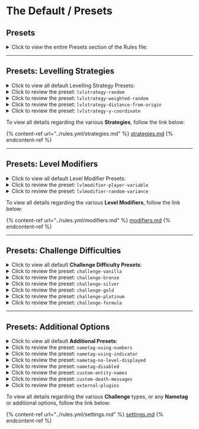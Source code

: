 # The Default / Presets

## Presets

<details>

<summary>Click to view the entire Presets section of the Rules file:</summary>

{% code overflow="wrap" fullWidth="true" %}
```yaml
#   ---------------  -  ------------------------------
#        Section 01  |  Presets
#   ---------------  -  ------------------------------
#
presets:
#
#   ---------------  -  ------------------------------
#    Section 01 - A  |  Presets / Levelling Strategies
#   ---------------  -  ------------------------------
#
  lvlstrategy-random:
    name: 'LVL Strategy - Random'
    strategies:
      random: true

  lvlstrategy-weighted-random:
    name: 'LVL Strategy - Weighted Random'
    strategies:
      weighted-random: true

  lvlstrategy-distance-from-origin:
    name: 'LVL Strategy - Distance-from-Origin'
    strategies:
      distance-from-origin:
        origin-coordinates:
          x: spawn
          z: spawn
        buffer-distance: 250
        ringed-tiers: 150
      # Y-Height Modifier
        enable-height-modifier: true
        transition-y-height: 62
        y-height-period: 10
        level-multiplier: 0.05
        scale-increase-downward: true

  lvlstrategy-y-coordinate:
    name: 'LVL Strategy - Y-Coordinate'
    strategies:
      y-coordinate:
        start-height: 100
        period: 0
        end-height: 20


#
#   ---------------  -  ------------------------------
#    Section 01 - B  |  Presets / Level Modifiers
#   ---------------  -  ------------------------------
#
  lvlmodifier-player-variable:
    name: 'LVL Modifier - Player Variable'
    modifiers:
      player-variable-mod:
        player-variable: '%level%'
        player-variable-scale: 1.0`
        player-variable-tiers:
          '32-45': 9-17
          '24-31': 7-14
          '16-23': 5-11
          '8-15': 3-8
          '0-7': 1-5
          default: 1
        match-variable: false
        use-variable-as-max: false
        recheck-players: true
        decrease-level: true
        level-cap: 50
        preserve-entity: 60s

  lvlmodifier-random-variance:
    name: 'LVL Modifier - Random Level Variance'
    modifiers:
      random-variance-mod: 0-3

#
#   ---------------  -  ------------------------------
#    Section 01 - C  |  Presets / Challenge Difficulties
#   ---------------  -  ------------------------------
#
  challenge-vanilla:
    name: 'Vanilla Stat Challenge'
    settings:
      attribute-modifier:
        merge: false
        max-health: 0.0
        attack-damage: 0.0
        ranged-attack-damage: 0.0
        item-drop: 0.0
        xp-drop: 0.0

  challenge-bronze:
    name: 'Bronze Challenge'
    settings:
      attribute-modifier:
        merge: false
        max-health: 2.5
        attack-damage: 1.0
        ranged-attack-damage: 1.0
        item-drop: 3.0
        xp-drop: 5.0

  challenge-silver:
    name: 'Silver Challenge'
    settings:
      attribute-modifier:
        merge: false
        max-health: 5.0
        movement-speed: 0.15
        attack-damage: 2.25
        ranged-attack-damage: 2.25
        creeper-blast-damage: 0.75
        item-drop: 3.0
        xp-drop: 5.0
      # Special Multipliers (0.0 Min - 1.0 Max)
        armor-bonus: 0.2
        armor-toughness: 0.15

  challenge-gold:
    name: 'Gold Challenge'
    settings:
      attribute-modifier:
        merge: false
        max-health: 8.0
        movement-speed: 0.35
        attack-damage: 3.5
        ranged-attack-damage: 2.75
        creeper-blast-damage: 1.75
        follow-range: 0.25
        item-drop: 3.0
        xp-drop: 5.0
      # Special Multipliers (0.0 Min - 1.0 Max)
        armor-bonus: 0.3
        armor-toughness: 0.3
        attack-knockback: 0.5
        knockback-resistance: 0.5

  challenge-platinum:
    name: 'Platinum Challenge'
    settings:
      attribute-modifier:
        merge: false
        max-health: 15.0
        movement-speed: 1.0
        attack-damage: 5.0
        ranged-attack-damage: 4.0
        creeper-blast-damage: 2.5
        follow-range: 0.5
        item-drop: 3.0
        xp-drop: 5.0
      # Special Multipliers (0.0 Min - 1.0 Max)
        armor-bonus: 0.5
        armor-toughness: 0.5
        attack-knockback: 0.5
        knockback-resistance: 0.5
        zombie-spawn-reinforcements: 0.15

  challenge-formula:
    name: 'Custom Formula Challenge'
    settings:
      attribute-modifier:
        merge: false
        max-health: '%max-health% + (%level% * (%max-health% * 0.25))'
        movement-speed: '%movement-speed% + (%level% * (%movement-speed% * 0.025))'
        attack-damage: '%attack-damage% + (%level-ratio% * (%attack-damage% * 2))'
        ranged-attack-damage: '%ranged-attack-damage% + (%level-ratio% * (%attack-damage% * 2))'
        creeper-blast-damage: '(%creeper-blast-damage% * 2.5) / %level-ratio%'
        follow-range: '%follow-range% + (1.75 * %level%)'
        item-drop: '(%item-drop% * 2.5) / %level-ratio%'
        xp-drop: '(%xp-drop% * 3.5) / %level-ratio%'
      # Special Multipliers (0.0 Min - 1.0 Max)
        armor-bonus: '(%level-ratio% * (15 - %armor-bonus%)) / (15 - %armor-bonus%)'
        armor-toughness: '(%level-ratio% * (7 - %armor-toughness%)) / (7 - %armor-toughness%)'
        attack-knockback: '(%level-ratio% * (2 - %attack-knockback%)) / (2 - %attack-knockback%)'
        knockback-resistance: '(%level-ratio% * (0.25 - %knockback-resistance%)) / (0.25 - %knockback-resistance%)'
        zombie-spawn-reinforcements: '(%level-ratio% * (0.25 - %zombie-spawn-reinforcements%)) / (0.25 - %zombie-spawn-reinforcements%)'


#
#   ---------------  -  ------------------------------
#    Section 01 - D  |  Presets / Names and Nametags
#   ---------------  -  ------------------------------
#
  nametag-using-numbers:
    name: 'Nametag - Health Displayed with Numbers'
    settings:
      nametag: ' %tiered%Lvl %mob-lvl% &8&l༺ &f%displayname%&8 &8&l༻ &f%entity-health-rounded%&8/&f%entity-max-health-rounded% %tiered%%heart_symbol% '
      creature-death-nametag: '%tiered%Lvl %mob-lvl%&8 | &f%displayname%'

  nametag-using-indicator:
    name: 'Nametag - Health Displayed with Indicators'
    settings:
      nametag: ' %tiered%Lvl %mob-lvl% &8&l༺ &f%displayname%&8 &8&l༻ &r%health-indicator% '
      creature-death-nametag: '%tiered%Lvl %mob-lvl%&8 | &f%displayname%'
      health-indicator:
        indicator: '█'
        indicator-half: '▌'
        colored-tiers:
          tier-1: '&#22E76B' #Green
          tier-2: '&#528CFF' #Blue
          tier-3: '&#FFCD56' #Yellow
          tier-4: '&#FE803C' #Orange
          tier-5: '&#F2003D' #Red
          tier-6: '&#B447FF' #Purple
          default: '&#FFFFFF' #White
        scale: 8
        max: 5
        merge: true

  nametag-no-level-displayed:
    name: 'Nametag - No Level Tag Displayed'
    settings:
      nametag: ' &f%displayname%&8 %tiered%%heart_symbol% &f%entity-health-rounded% '
      creature-death-nametag: '&f%displayname% %tiered%%heart_symbol%'

  nametag-disabled:
    name: 'Nametag - Disabled'
    settings:
      nametag: disabled
      nametag-visibility-method: [ 'DISABLED' ]
      creature-death-nametag: '&f%displayname% %tiered%%heart_symbol%'

  custom-entity-names:
    name: 'Custom Entity Names'
    conditions:
      mob-customname-status: NOT_NAMETAGGED
    settings:
      entity-name-override:
        BABY_: ['Baby %displayname%']
        WITCH: ['Arcana', 'Winifred']
        HUSK: ['Dessicated Corpse', 'Dusty']
        BLAZE: ['Diablo', 'Mephisto', 'Baal']
        SKELETON: ['Skully']
        ENDERMAN: ['Slenderman']
        ENDER_DRAGON: ['Smaug', 'Ancient Dragon']
        PILLAGER: ['Raider', 'Barbarian']
        SLIME: ['Gelatinous Cube']
        MAGMA_CUBE: ['Magmar']
        WITHER: ['Lich']
        VILLAGER: ['Mike', 'Carol', 'Alice', 'Marcia', 'Jan', 'Cindy', 'Greg', 'Peter', 'Bobby']

  custom-death-messages:
    name: 'Custom Death Messages'
    settings:
      death-messages:
        5: ['%player% was killed by a %death_nametag%!']
        4: ['A %death_nametag% wrecked %player%!']
        3: ['A %death_nametag% slaughtered %player%!']
        2: ['%player% never stood a chance against a %death_nametag%']
        1: ['%player% Died | Brought to you by %death_nametag%']

  external-plugins:
    name: 'External Plugin Mobs'
    conditions:
      external-plugins:
        included-list: ['eco-bosses', 'mythic-mobs', 'elite-mobs', 'infernal-mobs', 'citizens', 'shop-keepers', 'simple-pets', 'elite-bosses', 'blood-night']
        #excluded-list: ['*']
```
{% endcode %}



</details>

***

## Presets: Levelling Strategies

<details>

<summary>Click to view all default Levelling Strategy Presets:</summary>

```yaml
#
#   ---------------  -  ------------------------------
#    Section 01 - A  |  Presets / Levelling Strategies
#   ---------------  -  ------------------------------
#
  lvlstrategy-random:
    name: 'LVL Strategy - Random'
    strategies:
      random: true

  lvlstrategy-weighted-random:
    name: 'LVL Strategy - Weighted Random'
    strategies:
      weighted-random: true

  lvlstrategy-distance-from-origin:
    name: 'LVL Strategy - Distance-from-Origin'
    strategies:
      distance-from-origin:
        origin-coordinates:
          x: spawn
          z: spawn
        buffer-distance: 250
        ringed-tiers: 150
      # Y-Height Modifier
        enable-height-modifier: true
        transition-y-height: 62
        y-height-period: 10
        level-multiplier: 0.05
        scale-increase-downward: true

  lvlstrategy-y-coordinate:
    name: 'LVL Strategy - Y-Coordinate'
    strategies:
      y-coordinate:
        start-height: 100
        period: 0
        end-height: 20
```

</details>

<details>

<summary>Click to review the preset: <code>lvlstrategy-random</code></summary>

{% code overflow="wrap" fullWidth="false" %}
```yaml
  lvlstrategy-random:
    name: 'LVL Strategy - Random'
    strategies:
      random: true
```
{% endcode %}

This preset strategy will use a true random selection between the established min and max level value.

</details>

<details>

<summary>Click to review the preset: <code>lvlstrategy-weighted-random</code></summary>

{% code overflow="wrap" %}
```yaml
  lvlstrategy-weighted-random:
    name: 'LVL Strategy - Weighted Random'
    strategies:
      weighted-random: true
```
{% endcode %}

This preset in similar to the random preset, however it factors in the weight of each number. The higher the number, the less likely it is to be applied; and vice versa.&#x20;

</details>

<details>

<summary>Click to review the preset: <code>lvlstrategy-distance-from-origin</code></summary>

{% code overflow="wrap" %}
```yaml
  lvlstrategy-distance-from-origin:
    name: 'LVL Strategy - Distance-from-Origin'
    strategies:
      distance-from-origin:
        origin-coordinates:
          x: spawn
          z: spawn
        buffer-distance: 250
        ringed-tiers: 150
      # Y-Height Modifier
        enable-height-modifier: true
        transition-y-height: 62
        y-height-period: 10
        level-multiplier: 0.05
        scale-increase-downward: true
```
{% endcode %}

This preset uses the distance from an established center-point to calculate the level. We use the established Spawn coordinates used by the Minecraft server. There is also a height component associated with the distance, where the higher you are the lower the level will be compared to the depths where the levels increase compared to the distance from the center-point at the transition zone of sea level in game.

</details>

<details>

<summary>Click to review the preset: <code>lvlstrategy-y-coordinate</code></summary>

{% code overflow="wrap" %}
```yaml
  lvlstrategy-y-coordinate:
    name: 'LVL Strategy - Y-Coordinate'
    strategies:
      y-coordinate:
        start-height: 100
        period: 0
        end-height: 20
```
{% endcode %}

This preset establishes that the lowest levels will be at the highest heights, while the highest levels will be in the lowest depths of the world.&#x20;

</details>

To view all details regarding the various **Strategies**, follow the link below:

{% content-ref url="../rules.yml/strategies.md" %}
[strategies.md](../rules.yml/strategies.md)
{% endcontent-ref %}



***

## Presets: Level Modifiers

<details>

<summary>Click to view all default Level Modifier Presets:</summary>

{% code overflow="wrap" %}
```yaml
#
#   ---------------  -  ------------------------------
#    Section 01 - B  |  Presets / Level Modifiers
#   ---------------  -  ------------------------------
#
  lvlmodifier-player-variable:
    name: 'LVL Modifier - Player Variable'
    modifiers:
      player-variable-mod:
        player-variable: '%level%'
        player-variable-scale: 1.0`
        player-variable-tiers:
          '32-45': 9-17
          '24-31': 7-14
          '16-23': 5-11
          '8-15': 3-8
          '0-7': 1-5
          default: 1
        match-variable: false
        use-variable-as-max: false
        recheck-players: true
        decrease-level: true
        level-cap: 50
        preserve-entity: 60s

  lvlmodifier-random-variance:
    name: 'LVL Modifier - Random Level Variance'
    modifiers:
      random-variance-mod: 0-3
```
{% endcode %}

</details>

<details>

<summary>Click to review the preset: <code>lvlmodifier-player-variable</code></summary>

{% code overflow="wrap" fullWidth="false" %}
```yaml
  lvlmodifier-player-variable:
    name: 'LVL Modifier - Player Variable'
    modifiers:
      player-variable-mod:
        player-variable: '%level%'
        player-variable-scale: 1.0`
        player-variable-tiers:
          '32-45': 9-17
          '24-31': 7-14
          '16-23': 5-11
          '8-15': 3-8
          '0-7': 1-5
          default: 1
        match-variable: false
        use-variable-as-max: false
        recheck-players: true
        decrease-level: true
        level-cap: 50
        preserve-entity: 60s
```
{% endcode %}

This preset controls the **Player Level Modifier** settings. This system allows you to combine the **PlaceholderAPI** \[**PAPI**] placeholder tags with various settings to adjust the levels of mobs on a per-player basis.

</details>

<details>

<summary>Click to review the preset: <code>lvlmodifier-random-variance</code></summary>

{% code overflow="wrap" fullWidth="false" %}
```yaml
  lvlmodifier-random-variance:
    name: 'LVL Modifier - Random Level Variance'
    modifiers:
      random-variance-mod: 0-3
```
{% endcode %}

This preset is more or less a random number generator, where it will generate a number randomly between the two set values.

</details>

To view all details regarding the various **Level Modifiers**, follow the link below:

{% content-ref url="../rules.yml/modifiers.md" %}
[modifiers.md](../rules.yml/modifiers.md)
{% endcontent-ref %}



***

## Presets: Challenge Difficulties

<details>

<summary>Click to view all default <strong>Challenge Difficulty Presets</strong>:</summary>

{% code overflow="wrap" %}
```yaml
#
#   ---------------  -  ------------------------------
#    Section 01 - C  |  Presets / Challenge Difficulties
#   ---------------  -  ------------------------------
#
  challenge-vanilla:
    name: 'Vanilla Stat Challenge'
    settings:
      attribute-modifier:
        merge: false
        max-health: 0.0
        attack-damage: 0.0
        ranged-attack-damage: 0.0
        item-drop: 0.0
        xp-drop: 0.0

  challenge-bronze:
    name: 'Bronze Challenge'
    settings:
      attribute-modifier:
        merge: false
        max-health: 2.5
        attack-damage: 1.0
        ranged-attack-damage: 1.0
        item-drop: 3.0
        xp-drop: 5.0

  challenge-silver:
    name: 'Silver Challenge'
    settings:
      attribute-modifier:
        merge: false
        max-health: 5.0
        movement-speed: 0.15
        attack-damage: 2.25
        ranged-attack-damage: 2.25
        creeper-blast-damage: 0.75
        item-drop: 3.0
        xp-drop: 5.0
      # Special Multipliers (0.0 Min - 1.0 Max)
        armor-bonus: 0.2
        armor-toughness: 0.15

  challenge-gold:
    name: 'Gold Challenge'
    settings:
      attribute-modifier:
        merge: false
        max-health: 8.0
        movement-speed: 0.35
        attack-damage: 3.5
        ranged-attack-damage: 2.75
        creeper-blast-damage: 1.75
        follow-range: 0.25
        item-drop: 3.0
        xp-drop: 5.0
      # Special Multipliers (0.0 Min - 1.0 Max)
        armor-bonus: 0.3
        armor-toughness: 0.3
        attack-knockback: 0.5
        knockback-resistance: 0.5

  challenge-platinum:
    name: 'Platinum Challenge'
    settings:
      attribute-modifier:
        merge: false
        max-health: 15.0
        movement-speed: 1.0
        attack-damage: 5.0
        ranged-attack-damage: 4.0
        creeper-blast-damage: 2.5
        follow-range: 0.5
        item-drop: 3.0
        xp-drop: 5.0
      # Special Multipliers (0.0 Min - 1.0 Max)
        armor-bonus: 0.5
        armor-toughness: 0.5
        attack-knockback: 0.5
        knockback-resistance: 0.5
        zombie-spawn-reinforcements: 0.15

  challenge-formula:
    name: 'Custom Formula Challenge'
    settings:
      attribute-modifier:
        merge: false
        max-health: '%max-health% + (%level% * (%max-health% * 0.25))'
        movement-speed: '%movement-speed% + (%level% * (%movement-speed% * 0.025))'
        attack-damage: '%attack-damage% + (%level-ratio% * (%attack-damage% * 2))'
        ranged-attack-damage: '%ranged-attack-damage% + (%level-ratio% * (%attack-damage% * 2))'
        creeper-blast-damage: '(%creeper-blast-damage% * 2.5) / %level-ratio%'
        follow-range: '%follow-range% + (1.75 * %level%)'
        item-drop: '(%item-drop% * 2.5) / %level-ratio%'
        xp-drop: '(%xp-drop% * 3.5) / %level-ratio%'
      # Special Multipliers (0.0 Min - 1.0 Max)
        armor-bonus: '(%level-ratio% * (15 - %armor-bonus%)) / (15 - %armor-bonus%)'
        armor-toughness: '(%level-ratio% * (7 - %armor-toughness%)) / (7 - %armor-toughness%)'
        attack-knockback: '(%level-ratio% * (2 - %attack-knockback%)) / (2 - %attack-knockback%)'
        knockback-resistance: '(%level-ratio% * (0.25 - %knockback-resistance%)) / (0.25 - %knockback-resistance%)'
        zombie-spawn-reinforcements: '(%level-ratio% * (0.25 - %zombie-spawn-reinforcements%)) / (0.25 - %zombie-spawn-reinforcements%)'
```
{% endcode %}

</details>

<details>

<summary>Click to review the preset: <code>challenge-vanilla</code></summary>

{% code overflow="wrap" fullWidth="false" %}
```yaml
  challenge-vanilla:
    name: 'Vanilla Stat Challenge'
    settings:
      attribute-modifier:
        merge: false
        max-health: 0.0
        attack-damage: 0.0
        ranged-attack-damage: 0.0
        item-drop: 0.0
        xp-drop: 0.0
```
{% endcode %}

This **Bronze Challenge Difficulty Preset** uses the original default attribute processing methodology; [click here for the math](./#attribute-modifier); though since all values are set to `0.0`, there is no effect.

This challenge is designed to provide no additional challenge at all. This simply provides a hooking method for mobs so that you can continue to provide them nametags or other customized drops since they are considered a 'levelled mob' even though the stat changes are all set to zero.

</details>

<details>

<summary>Click to review the preset: <code>challenge-bronze</code></summary>

{% code overflow="wrap" fullWidth="false" %}
```yaml
  challenge-bronze:
    name: 'Bronze Challenge'
    settings:
      attribute-modifier:
        merge: false
        max-health: 2.5
        attack-damage: 1.0
        ranged-attack-damage: 1.0
        item-drop: 3.0
        xp-drop: 5.0
```
{% endcode %}

This **Bronze Challenge Difficulty Preset** uses the original default attribute processing methodology; [click here for the math](./#attribute-modifier).

This challenge is designed to provide a very modest boost to mob attributes. Typically a player with any experience with Minecraft's hostile mobs will experience an effective skill challenge.

</details>

<details>

<summary>Click to review the preset: <code>challenge-silver</code></summary>

{% code overflow="wrap" fullWidth="false" %}
```yaml
  challenge-silver:
    name: 'Silver Challenge'
    settings:
      attribute-modifier:
        merge: false
        max-health: 5.0
        movement-speed: 0.15
        attack-damage: 2.25
        ranged-attack-damage: 2.25
        creeper-blast-damage: 0.75
        item-drop: 3.0
        xp-drop: 5.0
      # Special Multipliers (0.0 Min - 1.0 Max)
        armor-bonus: 0.2
        armor-toughness: 0.15
```
{% endcode %}

This **Silver Challenge Difficulty Preset** uses the original default attribute processing methodology; [click here for the math](./#attribute-modifier).

This challenge is the default challenge level used, and was designed for a Normal Minecraft difficulty to feel a bit harder than Hard Minecraft difficult. Typically a skilled player can manage the highest level mobs with average equipment and tools.

</details>

<details>

<summary>Click to review the preset: <code>challenge-gold</code></summary>

{% code overflow="wrap" fullWidth="false" %}
```yaml
  challenge-gold:
    name: 'Gold Challenge'
    settings:
      attribute-modifier:
        merge: false
        max-health: 8.0
        movement-speed: 0.35
        attack-damage: 3.5
        ranged-attack-damage: 2.75
        creeper-blast-damage: 1.75
        follow-range: 0.25
        item-drop: 3.0
        xp-drop: 5.0
      # Special Multipliers (0.0 Min - 1.0 Max)
        armor-bonus: 0.3
        armor-toughness: 0.3
        attack-knockback: 0.5
        knockback-resistance: 0.5
```
{% endcode %}

This **Gold Challenge Difficulty Preset** uses the original default attribute processing methodology; [click here for the math](./#attribute-modifier).

This challenge is designed to be above-average difficult. Typically a fully armored and weaponized player with enchantments could manage the higher level mobs.

</details>

<details>

<summary>Click to review the preset: <code>challenge-platinum</code></summary>

{% code overflow="wrap" fullWidth="false" %}
```yaml
  challenge-platinum:
    name: 'Platinum Challenge'
    settings:
      attribute-modifier:
        merge: false
        max-health: 15.0
        movement-speed: 1.0
        attack-damage: 5.0
        ranged-attack-damage: 4.0
        creeper-blast-damage: 2.5
        follow-range: 0.5
        item-drop: 3.0
        xp-drop: 5.0
      # Special Multipliers (0.0 Min - 1.0 Max)
        armor-bonus: 0.5
        armor-toughness: 0.5
        attack-knockback: 0.5
        knockback-resistance: 0.5
        zombie-spawn-reinforcements: 0.15
```
{% endcode %}

This **Platinum Challenge Difficulty Preset** uses the original default attribute processing methodology; [click here for the math](./#attribute-modifier).

This challenge is designed to be beyond hardcore. Typically a vanilla server will be unreasonably difficulty, so we recommend giving your players extra abilities or attributes to help survive through other plugins such as [AuraSkills](https://www.spigotmc.org/resources/auraskills-formerly-aurelium-skills.81069/) \[Free] or [McMMO](https://www.spigotmc.org/resources/official-mcmmo-original-author-returns.64348/) \[Paid].

</details>

<details>

<summary>Click to review the preset: <code>challenge-formula</code></summary>

{% code overflow="wrap" fullWidth="false" %}
```yaml
  challenge-formula:
    name: 'Custom Formula Challenge'
    settings:
      attribute-modifier:
        merge: false
        max-health: '%max-health% + (%level% * (%max-health% * 0.25))'
        movement-speed: '%movement-speed% + (%level% * (%movement-speed% * 0.025))'
        attack-damage: '%attack-damage% + (%level-ratio% * (%attack-damage% * 2))'
        ranged-attack-damage: '%ranged-attack-damage% + (%level-ratio% * (%attack-damage% * 2))'
        creeper-blast-damage: '(%creeper-blast-damage% * 2.5) / %level-ratio%'
        follow-range: '%follow-range% + (1.75 * %level%)'
        item-drop: '(%item-drop% * 2.5) / %level-ratio%'
        xp-drop: '(%xp-drop% * 3.5) / %level-ratio%'
      # Special Multipliers (0.0 Min - 1.0 Max)
        armor-bonus: '(%level-ratio% * (15 - %armor-bonus%)) / (15 - %armor-bonus%)'
        armor-toughness: '(%level-ratio% * (7 - %armor-toughness%)) / (7 - %armor-toughness%)'
        attack-knockback: '(%level-ratio% * (2 - %attack-knockback%)) / (2 - %attack-knockback%)'
        knockback-resistance: '(%level-ratio% * (0.25 - %knockback-resistance%)) / (0.25 - %knockback-resistance%)'
        zombie-spawn-reinforcements: '(%level-ratio% * (0.25 - %zombie-spawn-reinforcements%)) / (0.25 - %zombie-spawn-reinforcements%)'
```
{% endcode %}

This **Formula Challenge Difficulty Preset** allows you to use basic math functions combined with various internal-use placeholders to alter each attribute in a unique way.

The default formula provided offer a difficulty between _Silver_ and _Gold_ in play style.

This is an **ADVANCED FEATURE** and we will not provide support with regards to coming up with the mathematics for your specific server situation.

</details>



***

## Presets: Additional Options

<details>

<summary>Click to view all default <strong>Additional Presets</strong>:</summary>

{% code overflow="wrap" %}
```yaml
#
#   ---------------  -  ------------------------------
#    Section 01 - D  |  Presets / Additional Options
#   ---------------  -  ------------------------------
#
  nametag-using-numbers:
    name: 'Nametag - Health Displayed with Numbers'
    settings:
      nametag: ' %tiered%Lvl %mob-lvl% &8&l༺ &f%displayname%&8 &8&l༻ &f%entity-health-rounded%&8/&f%entity-max-health-rounded% %tiered%%heart_symbol% '
      creature-death-nametag: '%tiered%Lvl %mob-lvl%&8 | &f%displayname%'

  nametag-using-indicator:
    name: 'Nametag - Health Displayed with Indicators'
    settings:
      nametag: ' %tiered%Lvl %mob-lvl% &8&l༺ &f%displayname%&8 &8&l༻ &r%health-indicator% '
      creature-death-nametag: '%tiered%Lvl %mob-lvl%&8 | &f%displayname%'
      health-indicator:
        indicator: '█'
        indicator-half: '▌'
        colored-tiers:
          tier-1: '&#22E76B' #Green
          tier-2: '&#528CFF' #Blue
          tier-3: '&#FFCD56' #Yellow
          tier-4: '&#FE803C' #Orange
          tier-5: '&#F2003D' #Red
          tier-6: '&#B447FF' #Purple
          default: '&#FFFFFF' #White
        scale: 8
        max: 5
        merge: true

  nametag-no-level-displayed:
    name: 'Nametag - No Level Tag Displayed'
    settings:
      nametag: ' &f%displayname%&8 %tiered%%heart_symbol% &f%entity-health-rounded% '
      creature-death-nametag: '&f%displayname% %tiered%%heart_symbol%'

  nametag-disabled:
    name: 'Nametag - Disabled'
    settings:
      nametag: disabled
      nametag-visibility-method: [ 'DISABLED' ]
      creature-death-nametag: '&f%displayname% %tiered%%heart_symbol%'

  custom-entity-names:
    name: 'Custom Entity Names'
    conditions:
      mob-customname-status: NOT_NAMETAGGED
    settings:
      entity-name-override:
        BABY_: ['Baby %displayname%']
        WITCH: ['Arcana', 'Winifred']
        HUSK: ['Dessicated Corpse', 'Dusty']
        BLAZE: ['Diablo', 'Mephisto', 'Baal']
        SKELETON: ['Skully']
        ENDERMAN: ['Slenderman']
        ENDER_DRAGON: ['Smaug', 'Ancient Dragon']
        PILLAGER: ['Raider', 'Barbarian']
        SLIME: ['Gelatinous Cube']
        MAGMA_CUBE: ['Magmar']
        WITHER: ['Lich']
        VILLAGER: ['Mike', 'Carol', 'Alice', 'Marcia', 'Jan', 'Cindy', 'Greg', 'Peter', 'Bobby']

  custom-death-messages:
    name: 'Custom Death Messages'
    settings:
      death-messages:
        5: ['%player% was killed by a %death_nametag%!']
        4: ['A %death_nametag% wrecked %player%!']
        3: ['A %death_nametag% slaughtered %player%!']
        2: ['%player% never stood a chance against a %death_nametag%']
        1: ['%player% Died | Brought to you by %death_nametag%']

  external-plugins:
    name: 'External Plugin Mobs'
    conditions:
      external-plugins:
        included-list: ['eco-bosses', 'mythic-mobs', 'elite-mobs', 'infernal-mobs', 'citizens', 'shop-keepers', 'simple-pets', 'elite-bosses', 'blood-night']
        #excluded-list: ['*']
```
{% endcode %}

</details>

<details>

<summary>Click to review the preset: <code>nametag-using-numbers</code></summary>

{% code overflow="wrap" fullWidth="false" %}
```yaml
  nametag-using-numbers:
    name: 'Nametag - Health Displayed with Numbers'
    settings:
      nametag: ' %tiered%Lvl %mob-lvl% &8&l༺ &f%displayname%&8 &8&l༻ &f%entity-health-rounded%&8/&f%entity-max-health-rounded% %tiered%%heart_symbol% '
      creature-death-nametag: '%tiered%Lvl %mob-lvl%&8 | &f%displayname%'
```
{% endcode %}

This preset is the default **Nametag** arrangement, where it includes the mobs level, name, health remaining, and max health.

</details>

<details>

<summary>Click to review the preset: <code>nametag-using-indicator</code></summary>

{% code overflow="wrap" fullWidth="false" %}
```yaml
  nametag-using-indicator:
    name: 'Nametag - Health Displayed with Indicators'
    settings:
      nametag: ' %tiered%Lvl %mob-lvl% &8&l༺ &f%displayname%&8 &8&l༻ &r%health-indicator% '
      creature-death-nametag: '%tiered%Lvl %mob-lvl%&8 | &f%displayname%'
      health-indicator:
        indicator: '█'
        indicator-half: '▌'
        colored-tiers:
          tier-1: '&#22E76B' #Green
          tier-2: '&#528CFF' #Blue
          tier-3: '&#FFCD56' #Yellow
          tier-4: '&#FE803C' #Orange
          tier-5: '&#F2003D' #Red
          tier-6: '&#B447FF' #Purple
          default: '&#FFFFFF' #White
        scale: 8
        max: 5
        merge: true
```
{% endcode %}

This preset uses a custom **Nametag** feature which allows the inclusion of _visual health indicators_ to represent the health remaining of the mob.

</details>

<details>

<summary>Click to review the preset: <code>nametag-no-level-displayed</code></summary>

{% code overflow="wrap" fullWidth="false" %}
```yaml
  nametag-no-level-displayed:
    name: 'Nametag - No Level Tag Displayed'
    settings:
      nametag: ' &f%displayname%&8 %tiered%%heart_symbol% &f%entity-health-rounded% '
      creature-death-nametag: '&f%displayname% %tiered%%heart_symbol%'
```
{% endcode %}

This preset changes the **Nametag** of a mob to a minimized version which only includes the name of the mob and it's remaining health.

</details>

<details>

<summary>Click to review the preset: <code>nametag-disabled</code></summary>

{% code overflow="wrap" fullWidth="false" %}
```yaml
  nametag-disabled:
    name: 'Nametag - Disabled'
    settings:
      nametag: disabled
      nametag-visibility-method: [ 'DISABLED' ]
      creature-death-nametag: '&f%displayname% %tiered%%heart_symbol%'
```
{% endcode %}

This preset entirely disables the **Nametag** system as part of the levelling of a mob. This is useful if you do not want the nametag feature to apply to specific mobs, but you still wish for LevelledMobs to process and/or level those entities.

</details>

<details>

<summary>Click to review the preset: <code>custom-entity-names</code></summary>

{% code overflow="wrap" fullWidth="false" %}
```yaml
  custom-entity-names:
    name: 'Custom Entity Names'
    conditions:
      mob-customname-status: NOT_NAMETAGGED
    settings:
      entity-name-override:
        BABY_: ['Baby %displayname%']
        WITCH: ['Arcana', 'Winifred']
        HUSK: ['Dessicated Corpse', 'Dusty']
        BLAZE: ['Diablo', 'Mephisto', 'Baal']
        SKELETON: ['Skully']
        ENDERMAN: ['Slenderman']
        ENDER_DRAGON: ['Smaug', 'Ancient Dragon']
        PILLAGER: ['Raider', 'Barbarian']
        SLIME: ['Gelatinous Cube']
        MAGMA_CUBE: ['Magmar']
        WITHER: ['Lich']
        VILLAGER: ['Mike', 'Carol', 'Alice', 'Marcia', 'Jan', 'Cindy', 'Greg', 'Peter', 'Bobby']
```
{% endcode %}

This preset established a collection of randomly selected names for a variety of mobs to provide a unique selection of names to provide a spread of mob options.&#x20;

This preset is designed to work on entities which do not have a nametag applied, as to not interfere with player pet names or other plugins using the custom-name field.

Thanks to our donors for submitting entries for the new default names!

</details>

<details>

<summary>Click to review the preset: <code>custom-death-messages</code></summary>

{% code overflow="wrap" fullWidth="false" %}
```yaml
  custom-death-messages:
    name: 'Custom Death Messages'
    settings:
      death-messages:
        5: ['%player% was killed by a %death_nametag%!']
        4: ['A %death_nametag% wrecked %player%!']
        3: ['A %death_nametag% slaughtered %player%!']
        2: ['%player% never stood a chance against a %death_nametag%']
        1: ['%player% Died | Brought to you by %death_nametag%']
```
{% endcode %}

This preset establishes a weighted randomly selected set of customized messages sent to the player on their death from a levelled mob.

</details>

<details>

<summary>Click to review the preset: <code>external-plugins</code></summary>

{% code overflow="wrap" fullWidth="false" %}
```yaml
  external-plugins:
    name: 'External Plugin Mobs'
    conditions:
      external-plugins:
        included-list: ['eco-bosses', 'mythic-mobs', 'elite-mobs', 'infernal-mobs', 'citizens', 'shop-keepers', 'simple-pets', 'elite-bosses', 'blood-night']
        #excluded-list: ['*']
```
{% endcode %}

This preset connects to both internally supported plugins, as well as a few externally supported plugins from the `externalplugins.yml` file.

</details>



To view all details regarding the various **Challenge** types, or any **Nametag** or additional options, follow the link below:

{% content-ref url="../rules.yml/settings.md" %}
[settings.md](../rules.yml/settings.md)
{% endcontent-ref %}

